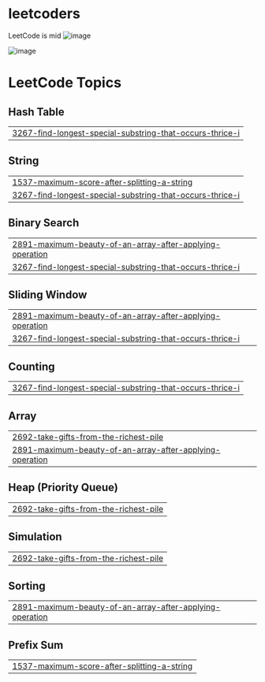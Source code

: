 # leetcoders

LeetCode is mid
![image](https://github.com/rachfiandj07/i_must_do_this_for_my_future/assets/58916388/c0c43f34-70e0-40ae-9a97-239388d819d2)

![image](https://github.com/rachfiandj07/betterengineer/assets/58916388/3ab22ff8-3ec8-43a9-8fe5-5d2969c9c3d9)

<!---LeetCode Topics Start-->
# LeetCode Topics
## Hash Table
|  |
| ------- |
| [3267-find-longest-special-substring-that-occurs-thrice-i](https://github.com/rachfiandj07/i_must_do_this_for_my_future/tree/master/3267-find-longest-special-substring-that-occurs-thrice-i) |
## String
|  |
| ------- |
| [1537-maximum-score-after-splitting-a-string](https://github.com/rachfiandj07/i_must_do_this_for_my_future/tree/master/1537-maximum-score-after-splitting-a-string) |
| [3267-find-longest-special-substring-that-occurs-thrice-i](https://github.com/rachfiandj07/i_must_do_this_for_my_future/tree/master/3267-find-longest-special-substring-that-occurs-thrice-i) |
## Binary Search
|  |
| ------- |
| [2891-maximum-beauty-of-an-array-after-applying-operation](https://github.com/rachfiandj07/i_must_do_this_for_my_future/tree/master/2891-maximum-beauty-of-an-array-after-applying-operation) |
| [3267-find-longest-special-substring-that-occurs-thrice-i](https://github.com/rachfiandj07/i_must_do_this_for_my_future/tree/master/3267-find-longest-special-substring-that-occurs-thrice-i) |
## Sliding Window
|  |
| ------- |
| [2891-maximum-beauty-of-an-array-after-applying-operation](https://github.com/rachfiandj07/i_must_do_this_for_my_future/tree/master/2891-maximum-beauty-of-an-array-after-applying-operation) |
| [3267-find-longest-special-substring-that-occurs-thrice-i](https://github.com/rachfiandj07/i_must_do_this_for_my_future/tree/master/3267-find-longest-special-substring-that-occurs-thrice-i) |
## Counting
|  |
| ------- |
| [3267-find-longest-special-substring-that-occurs-thrice-i](https://github.com/rachfiandj07/i_must_do_this_for_my_future/tree/master/3267-find-longest-special-substring-that-occurs-thrice-i) |
## Array
|  |
| ------- |
| [2692-take-gifts-from-the-richest-pile](https://github.com/rachfiandj07/i_must_do_this_for_my_future/tree/master/2692-take-gifts-from-the-richest-pile) |
| [2891-maximum-beauty-of-an-array-after-applying-operation](https://github.com/rachfiandj07/i_must_do_this_for_my_future/tree/master/2891-maximum-beauty-of-an-array-after-applying-operation) |
## Heap (Priority Queue)
|  |
| ------- |
| [2692-take-gifts-from-the-richest-pile](https://github.com/rachfiandj07/i_must_do_this_for_my_future/tree/master/2692-take-gifts-from-the-richest-pile) |
## Simulation
|  |
| ------- |
| [2692-take-gifts-from-the-richest-pile](https://github.com/rachfiandj07/i_must_do_this_for_my_future/tree/master/2692-take-gifts-from-the-richest-pile) |
## Sorting
|  |
| ------- |
| [2891-maximum-beauty-of-an-array-after-applying-operation](https://github.com/rachfiandj07/i_must_do_this_for_my_future/tree/master/2891-maximum-beauty-of-an-array-after-applying-operation) |
## Prefix Sum
|  |
| ------- |
| [1537-maximum-score-after-splitting-a-string](https://github.com/rachfiandj07/i_must_do_this_for_my_future/tree/master/1537-maximum-score-after-splitting-a-string) |
<!---LeetCode Topics End-->